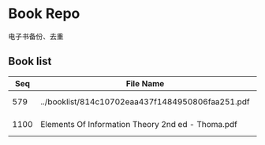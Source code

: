 Book Repo
=========

电子书备份、去重

Book list
---------

| Seq | File Name | Size | MD5 |
| --- | --------- | ---- | --- |
| 579 | ../booklist/814c10702eaa437f1484950806faa251.pdf | 10.1 MB | 814c10702eaa437f1484950806faa251 | 
| 1100 | Elements Of Information Theory 2nd ed - Thoma.pdf | 10.1 MB | 814c10702eaa437f1484950806faa251 | 
